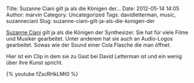 Title: Suzanne Ciani gilt ja als die Königen der...
Date: 2012-05-14 14:05
Author: marvin
Category: Uncategorized
Tags: davidletterman, music, suzanneciani
Slug: suzanne-ciani-gilt-ja-als-die-konigen-der

[Suzanne Ciani](http://en.wikipedia.org/wiki/Suzanne_Ciani) gilt ja als
die Königen der Synthesizer. Sie hat für viele Filme und Musiker
gearbeitet. Unter anderem hat sie auch an Audio-Logos gearbeitet. Sowas
wie der Sound einer Cola Flasche die man öffnet.

Hier ist ein Clip in dem sie zu Gast bei David Letterman ist und ein
wenig über ihre Kunst spricht.

{% youtube fZscRHkLMt0 %}

